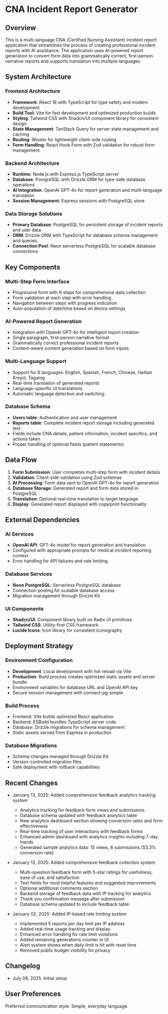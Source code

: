# CNA Incident Report Generator

## Overview
This is a multi-language CNA (Certified Nursing Assistant) incident report application that streamlines the process of creating professional incident reports with AI assistance. The application uses AI-powered report generation to convert form data into grammatically correct, first-person narrative reports and supports translation into multiple languages.

## System Architecture

### Frontend Architecture
- **Framework**: React 18 with TypeScript for type safety and modern development
- **Build Tool**: Vite for fast development and optimized production builds
- **Styling**: Tailwind CSS with Shadcn/UI component library for consistent design
- **State Management**: TanStack Query for server state management and caching
- **Routing**: Wouter for lightweight client-side routing
- **Form Handling**: React Hook Form with Zod validation for robust form management

### Backend Architecture
- **Runtime**: Node.js with Express.js TypeScript server
- **Database**: PostgreSQL with Drizzle ORM for type-safe database operations
- **AI Integration**: OpenAI GPT-4o for report generation and multi-language translation
- **Session Management**: Express sessions with PostgreSQL store

### Data Storage Solutions
- **Primary Database**: PostgreSQL for persistent storage of incident reports and user data
- **ORM**: Drizzle ORM with TypeScript for database schema management and queries
- **Connection Pool**: Neon serverless PostgreSQL for scalable database connections

## Key Components

### Multi-Step Form Interface
- Progressive form with 6 steps for comprehensive data collection
- Form validation at each step with error handling
- Navigation between steps with progress indication
- Auto-population of date/time based on device settings

### AI-Powered Report Generation
- Integration with OpenAI GPT-4o for intelligent report creation
- Single paragraph, first-person narrative format
- Grammatically correct professional incident reports
- Context-aware content generation based on form inputs

### Multi-Language Support
- Support for 6 languages: English, Spanish, French, Chinese, Haitian Kreyol, Tagalog
- Real-time translation of generated reports
- Language-specific UI translations
- Automatic language detection and switching

### Database Schema
- **Users table**: Authentication and user management
- **Reports table**: Complete incident report storage including generated text
- Fields include CNA details, patient information, incident specifics, and actions taken
- Proper handling of optional fields (patient statements)

## Data Flow

1. **Form Submission**: User completes multi-step form with incident details
2. **Validation**: Client-side validation using Zod schemas
3. **AI Processing**: Form data sent to OpenAI GPT-4o for report generation
4. **Database Storage**: Generated report and form data stored in PostgreSQL
5. **Translation**: Optional real-time translation to target language
6. **Display**: Generated report displayed with copy/print functionality

## External Dependencies

### AI Services
- **OpenAI API**: GPT-4o model for report generation and translation
- Configured with appropriate prompts for medical incident reporting context
- Error handling for API failures and rate limiting

### Database Services
- **Neon PostgreSQL**: Serverless PostgreSQL database
- Connection pooling for scalable database access
- Migration management through Drizzle Kit

### UI Components
- **Shadcn/UI**: Component library built on Radix UI primitives
- **Tailwind CSS**: Utility-first CSS framework
- **Lucide Icons**: Icon library for consistent iconography

## Deployment Strategy

### Environment Configuration
- **Development**: Local development with hot reload via Vite
- **Production**: Build process creates optimized static assets and server bundle
- Environment variables for database URL and OpenAI API key
- Secure session management with connect-pg-simple

### Build Process
- Frontend: Vite builds optimized React application
- Backend: ESBuild bundles TypeScript server code
- Database: Drizzle migrations for schema management
- Static assets served from Express in production

### Database Migrations
- Schema changes managed through Drizzle Kit
- Version-controlled migration files
- Safe deployment with rollback capabilities

## Recent Changes
- January 13, 2025: Added comprehensive feedback analytics tracking system
  - Analytics tracking for feedback form views and submissions
  - Database schema updated with feedback analytics table
  - New analytics dashboard section showing conversion rates and form effectiveness
  - Real-time tracking of user interactions with feedback forms
  - Enhanced admin dashboard with analytics insights including 7-day trends
  - Generated sample analytics data: 15 views, 8 submissions (53.3% conversion rate)

- January 13, 2025: Added comprehensive feedback collection system
  - Multi-question feedback form with 5-star ratings for usefulness, ease of use, and satisfaction
  - Text fields for most helpful features and suggested improvements
  - Optional additional comments section
  - Backend storage of feedback data with IP tracking for analytics
  - Thank you confirmation message after submission
  - Database schema updated to include feedback table

- January 02, 2025: Added IP-based rate limiting system
  - Implemented 5 reports per day limit per IP address
  - Added real-time usage tracking and display
  - Enhanced error handling for rate limit violations
  - Added remaining generations counter in UI
  - Alert system shows when daily limit is hit with reset time
  - Removed public budget visibility for privacy

## Changelog
- July 06, 2025. Initial setup

## User Preferences
Preferred communication style: Simple, everyday language.